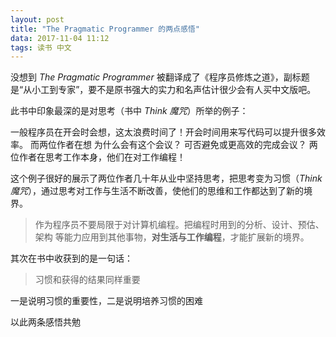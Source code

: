 ```yaml
---
layout: post
title: "The Pragmatic Programmer 的两点感悟"
data: 2017-11-04 11:12
tags: 读书 中文
---
```


没想到 *The Pragmatic Programmer* 被翻译成了《程序员修炼之道》，副标题是“从小工到专家”，要不是原书强大的实力和名声估计很少会有人买中文版吧。

此书中印象最深的是对思考（书中 *Think 魔咒*）所举的例子：

一般程序员在开会时会想，这太浪费时间了！开会时间用来写代码可以提升很多效率。
而两位作者在想 为什么会有这个会议？ 可否避免或更高效的完成会议？
两位作者在思考工作本身，他们在对工作编程！

这个例子很好的展示了两位作者几十年从业中坚持思考，把思考变为习惯（*Think 魔咒*），通过思考对工作与生活不断改善，使他们的思维和工作都达到了新的境界。


> 作为程序员不要局限于对计算机编程。把编程时用到的分析、设计、预估、架构 等能力应用到其他事物，**对生活与工作编程**，才能扩展新的境界。


其次在书中收获到的是一句话：

> 习惯和获得的结果同样重要

一是说明习惯的重要性，二是说明培养习惯的困难

以此两条感悟共勉
